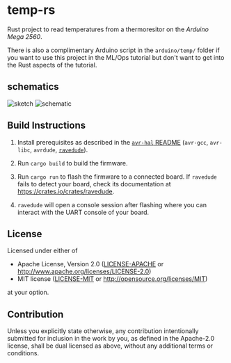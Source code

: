 # temp-rs

Rust project to read temperatures from a thermoresitor on the _Arduino Mega 2560_.

There is also a complimentary Arduino script in the `arduino/temp/` folder if you want to use this project in the ML/Ops tutorial but don't want to get into the Rust aspects of the tutorial.


## schematics
![sketch](https://user-images.githubusercontent.com/5845622/74078303-197da280-4a29-11ea-867c-17422f4fbb55.png)
![schematic](https://user-images.githubusercontent.com/5845622/74078289-cb689f00-4a28-11ea-9d00-753c6b8aea1c.gif)

## Build Instructions
1. Install prerequisites as described in the [`avr-hal` README] (`avr-gcc`, `avr-libc`, `avrdude`, [`ravedude`]).

2. Run `cargo build` to build the firmware.

3. Run `cargo run` to flash the firmware to a connected board.  If `ravedude`
   fails to detect your board, check its documentation at
   <https://crates.io/crates/ravedude>.

4. `ravedude` will open a console session after flashing where you can interact
   with the UART console of your board.

[`avr-hal` README]: https://github.com/Rahix/avr-hal#readme
[`ravedude`]: https://crates.io/crates/ravedude

## License
Licensed under either of

 - Apache License, Version 2.0
   ([LICENSE-APACHE](LICENSE-APACHE) or <http://www.apache.org/licenses/LICENSE-2.0>)
 - MIT license
   ([LICENSE-MIT](LICENSE-MIT) or <http://opensource.org/licenses/MIT>)

at your option.

## Contribution
Unless you explicitly state otherwise, any contribution intentionally submitted
for inclusion in the work by you, as defined in the Apache-2.0 license, shall
be dual licensed as above, without any additional terms or conditions.
